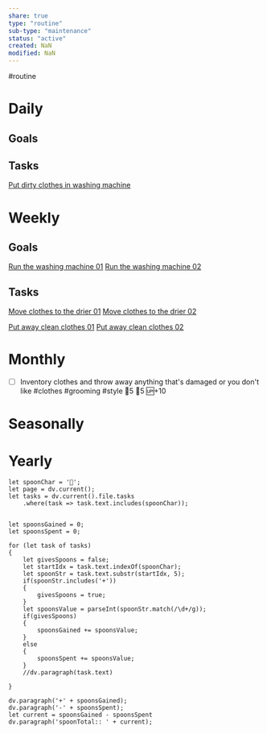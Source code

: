 ```yaml
---
share: true
type: "routine"
sub-type: "maintenance"
status: "active"
created: NaN 
modified: NaN
---
```

 #routine

# Daily
## Goals
## Tasks
[Put dirty clothes in washing machine](./Put%20dirty%20clothes%20in%20washing%20machine.md)


# Weekly
## Goals
[Run the washing machine 01](./Run%20the%20washing%20machine%2001.md)
[Run the washing machine 02](./Run%20the%20washing%20machine%2002.md)

## Tasks
[Move clothes to the drier 01](./Move%20clothes%20to%20the%20drier%2001.md)
[Move clothes to the drier 02](./Move%20clothes%20to%20the%20drier%2002.md)

[Put away clean clothes 01](./Put%20away%20clean%20clothes%2001.md)
[Put away clean clothes 02](./Put%20away%20clean%20clothes%2002.md)


# Monthly
- [ ] Inventory clothes and throw away anything that's damaged or you don't like #clothes #grooming #style 🍅5 🥄5 🆙+10
# Seasonally
# Yearly

```dataviewjs
let spoonChar = '🥄';
let page = dv.current();
let tasks = dv.current().file.tasks
	.where(task => task.text.includes(spoonChar));


let spoonsGained = 0;
let spoonsSpent = 0;

for (let task of tasks)
{
	let givesSpoons = false;
	let startIdx = task.text.indexOf(spoonChar);
	let spoonStr = task.text.substr(startIdx, 5);
	if(spoonStr.includes('+'))
	{
		givesSpoons = true;
	}
	let spoonsValue = parseInt(spoonStr.match(/\d+/g));
	if(givesSpoons)
	{
		spoonsGained += spoonsValue;
	}		
	else
	{
		spoonsSpent += spoonsValue;
	}
	//dv.paragraph(task.text)
	
}

dv.paragraph('+' + spoonsGained);
dv.paragraph('-' + spoonsSpent);
let current = spoonsGained - spoonsSpent
dv.paragraph('spoonTotal:: ' + current);
